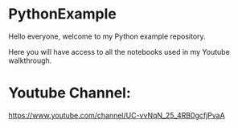 # PythonExample

Hello everyone, welcome to my Python example repository. 

Here you will have access to all the notebooks used in my Youtube walkthrough.

# Youtube Channel:

https://www.youtube.com/channel/UC-vvNqN_25_4RB0gcfjPvaA
